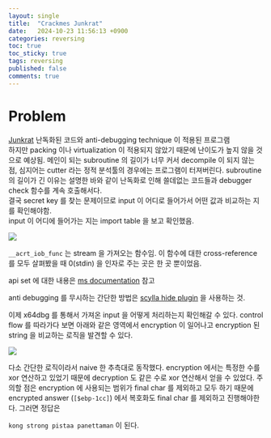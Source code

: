 ```yaml
---
layout: single
title:  "Crackmes Junkrat"
date:   2024-10-23 11:56:13 +0900
categories: reversing
toc: true
toc_sticky: true
tags: reversing
published: false
comments: true
---
```



# Problem


[Junkrat](https://crackmes.one/crackme/62dc0ecd33c5d44a934e9922)
난독화된 코드와 anti-debugging technique 이 적용된 프로그램  
하지만 packing 이나 virtualization 이 적용되지 않았기 때문에 난이도가 높지 않을 것으로 예상됨. 
메인이 되는 subroutine 의 길이가 너무 커서 decompile 이 되지 않는 점, 심지어는 cutter 라는 정적 분석툴의 경우에는 프로그램이 터져버린다. 
subroutine 의 길이가 긴 이유는 설명한 바와 같이 난독화로 인해 쓸데없는 코드들과 debugger check 함수를 계속 호출해서다.  
결국 secret key 를 찾는 문제이므로 input 이 어디로 들어가서 어떤 값과 비교하는 지를 확인해야함.  
input 이 어디에 들어가는 지는 import table 을 보고 확인했음.

<img src="{{site.baseurl | prepend: site.url}}assets/junkrat_import_table.png"/>

 `__acrt_iob_func` 는 stream 을 가져오는 함수임. 이 함수에 대한 cross-reference 를 모두 살펴봤을 때 0(stdin) 을 인자로 주는 곳은 한 곳 뿐이었음.  


 api set 에 대한 내용은 [ms documentation](https://learn.microsoft.com/en-us/windows/win32/apiindex/windows-apisets) 참고 

 anti debugging 를 무시하는 간단한 방법은 [scylla hide plugin](https://github.com/x64dbg/ScyllaHide) 을 사용하는 것. 

이제 x64dbg 를 통해서 가져온 input 을 어떻게 처리하는지 확인해갈 수 있다. control flow 를 따라가다 보면 아래와 같은 영역에서 encryption 이 일어나고 encryption 된 string 을 비교하는 로직을 발견할 수 있다. 

 <img src="{{site.baseurl | prepend: site.url}}assets/junkrat_encrypt.png"/>


다소 간단한 로직이라서 naive 한 추측대로 동작했다. 
encryption 에서는 특정한 수를 xor 연산하고 있었기 때문에 decryption 도 같은 수로 xor 연산해서 얻을 수 있었다. 주의할 점은 encryption 에 사용되는 범위가 final char 를 제외하고 모두 하기 때문에 encrypted answer (`[$ebp-1cc]`) 에서 복호화도 final char 를 제외하고 진행해야한다. 
그러면 정답은 

`kong strong pistaa panettaman` 이 된다. 
